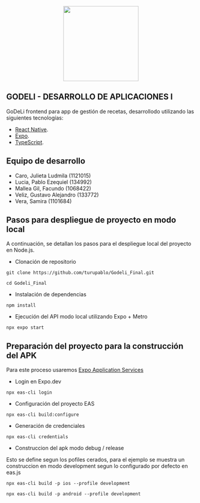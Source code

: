 <p align="center"><img src="https://www.digital-media.com.ar/Godeli_logo_2.png" width="200"></p>

## GODELI - DESARROLLO DE APLICACIONES I

GoDeLi frontend para app de gestión de recetas, desarrollodo utilizando las siguientes tecnologías:

- [React Native](https://reactnative.dev/).
- [Expo](https://expo.dev/).
- [TypeScript](https://www.typescriptlang.org/).

## Equipo de desarrollo

- Caro, Julieta Ludmila (1121015)
- Lucia, Pablo Ezequiel (134992)
- Mallea Gil, Facundo (1068422)
- Veliz, Gustavo Alejandro (133772)
- Vera, Samira (1101684)

## Pasos para despliegue de proyecto en modo local
A continuación, se detallan los pasos para el despliegue local del proyecto en Node.js.

- Clonación de repositorio

```
git clone https://github.com/turupablo/Godeli_Final.git

cd Godeli_Final
```

- Instalación de dependencias

```
npm install
```

- Ejecución del API modo local utilizando Expo + Metro

```
npx expo start
```

## Preparación del proyecto para la construcción del APK
Para este proceso usaremos [Expo Application Services](https://expo.dev/eas)

- Login en Expo.dev
```
npx eas-cli login
```
- Configuración del proyecto EAS
```
npx eas-cli build:configure
```
- Generación de credenciales
```
npx eas-cli credentials
```
- Construccion del apk modo debug / release

Esto se define segun los pofiles cerados, para el ejemplo se muestra un construccion en modo development segun lo configurado por defecto en eas.js
```
npx eas-cli build -p ios --profile development

npx eas-cli build -p android --profile development
```